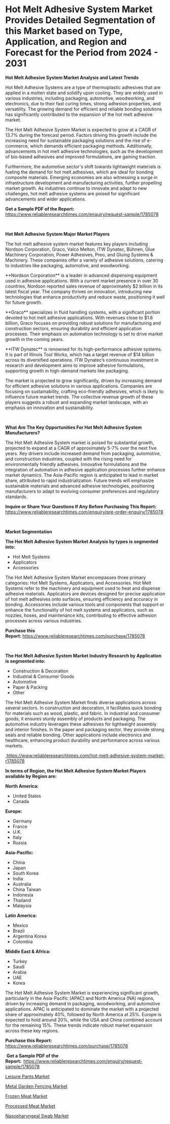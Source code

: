 <p><h1>Hot Melt Adhesive System Market Provides Detailed Segmentation of this Market based on Type, Application, and Region and Forecast for the Period from 2024 - 2031</h1></p><p><strong>Hot Melt Adhesive System Market Analysis and Latest Trends</strong></p>
<p><p>Hot Melt Adhesive Systems are a type of thermoplastic adhesives that are applied in a molten state and solidify upon cooling. They are widely used in various industries, including packaging, automotive, woodworking, and electronics, due to their fast curing times, strong adhesion properties, and versatility. The growing demand for efficient and reliable bonding solutions has significantly contributed to the expansion of the hot melt adhesive market.</p><p>The Hot Melt Adhesive System Market is expected to grow at a CAGR of 13.7% during the forecast period. Factors driving this growth include the increasing need for sustainable packaging solutions and the rise of e-commerce, which demands efficient packaging methods. Additionally, advancements in hot melt adhesive technologies, such as the development of bio-based adhesives and improved formulations, are gaining traction. </p><p>Furthermore, the automotive sector's shift towards lightweight materials is fueling the demand for hot melt adhesives, which are ideal for bonding composite materials. Emerging economies are also witnessing a surge in infrastructure development and manufacturing activities, further propelling market growth. As industries continue to innovate and adapt to new challenges, hot melt adhesive systems are poised for significant advancements and wider applications.</p></p>
<p><strong>Get a Sample PDF of the Report:&nbsp;</strong> <a href="https://www.reliableresearchtimes.com/enquiry/request-sample/1785078?utm_campaign=1444&utm_medium=2&utm_source=Github&utm_content=ia&utm_term=08102024&utm_id=hot-melt-adhesive-system">https://www.reliableresearchtimes.com/enquiry/request-sample/1785078</a></p>
<p>&nbsp;</p>
<p><strong>Hot Melt Adhesive System Major Market Players</strong></p>
<p><p>The hot melt adhesive system market features key players including Nordson Corporation, Graco, Valco Melton, ITW Dynatec, Bühnen, Glue Machinery Corporation, Power Adhesives, Preo, and Gluing Systems & Machinery. These companies offer a variety of adhesive solutions, catering to industries like packaging, automotive, and woodworking.</p><p>**Nordson Corporation** is a leader in advanced dispensing equipment used in adhesive applications. With a current market presence in over 30 countries, Nordson reported sales revenue of approximately $2 billion in its latest fiscal year. The company thrives on innovation, introducing new technologies that enhance productivity and reduce waste, positioning it well for future growth.</p><p>**Graco** specializes in fluid handling systems, with a significant portion devoted to hot melt adhesive applications. With revenues close to $1.6 billion, Graco focuses on providing robust solutions for manufacturing and construction sectors, ensuring durability and efficient application processes. Their emphasis on automation technology is set to drive market growth in the coming years.</p><p>**ITW Dynatec** is renowned for its high-performance adhesive systems. It is part of Illinois Tool Works, which has a target revenue of $14 billion across its diversified operations. ITW Dynatec’s continuous investment in research and development aims to improve adhesive formulations, supporting growth in high-demand markets like packaging.</p><p>The market is projected to grow significantly, driven by increasing demand for efficient adhesive solutions in various applications. Companies are focusing on sustainability, crafting eco-friendly adhesives, which is likely to influence future market trends. The collective revenue growth of these players suggests a robust and expanding market landscape, with an emphasis on innovation and sustainability.</p></p>
<p>&nbsp;</p>
<p><strong>What Are The Key Opportunities For Hot Melt Adhesive System Manufacturers?</strong></p>
<p><p>The Hot Melt Adhesive System market is poised for substantial growth, projected to expand at a CAGR of approximately 5-7% over the next five years. Key drivers include increased demand from packaging, automotive, and construction industries, coupled with the rising need for environmentally friendly adhesives. Innovative formulations and the integration of automation in adhesive application processes further enhance market dynamics. The Asia-Pacific region is anticipated to lead in market share, attributed to rapid industrialization. Future trends will emphasize sustainable materials and advanced adhesive technologies, positioning manufacturers to adapt to evolving consumer preferences and regulatory standards.</p></p>
<p><strong>Inquire or Share Your Questions If Any Before Purchasing This Report:</strong> <a href="https://www.reliableresearchtimes.com/enquiry/pre-order-enquiry/1785078?utm_campaign=1444&utm_medium=2&utm_source=Github&utm_content=ia&utm_term=08102024&utm_id=hot-melt-adhesive-system">https://www.reliableresearchtimes.com/enquiry/pre-order-enquiry/1785078</a></p>
<p>&nbsp;</p>
<p><strong>Market Segmentation</strong></p>
<p><strong>The Hot Melt Adhesive System Market Analysis by types is segmented into:</strong></p>
<p><ul><li>Hot Melt Systems</li><li>Applicators</li><li>Accessories</li></ul></p>
<p><p>The Hot Melt Adhesive System Market encompasses three primary categories: Hot Melt Systems, Applicators, and Accessories. Hot Melt Systems refer to the machinery and equipment used to heat and dispense adhesive materials. Applicators are devices designed for precise application of hot melt adhesives onto surfaces, ensuring efficiency and accuracy in bonding. Accessories include various tools and components that support or enhance the functionality of hot melt systems and applicators, such as nozzles, hoses, and maintenance kits, contributing to effective adhesion processes across various industries.</p></p>
<p><strong>Purchase this Report:&nbsp;</strong><a href="https://www.reliableresearchtimes.com/purchase/1785078?utm_campaign=1444&utm_medium=2&utm_source=Github&utm_content=ia&utm_term=08102024&utm_id=hot-melt-adhesive-system">https://www.reliableresearchtimes.com/purchase/1785078</a></p>
<p>&nbsp;</p>
<p><strong>The Hot Melt Adhesive System Market Industry Research by Application is segmented into:</strong></p>
<p><ul><li>Construction & Decoration</li><li>Industrial & Consumer Goods</li><li>Automotive</li><li>Paper & Packing</li><li>Other</li></ul></p>
<p><p>The Hot Melt Adhesive System Market finds diverse applications across several sectors. In construction and decoration, it facilitates quick bonding for materials such as wood, plastic, and fabric. In industrial and consumer goods, it ensures sturdy assembly of products and packaging. The automotive industry leverages these adhesives for lightweight assembly and interior finishes. In the paper and packaging sector, they provide strong seals and reliable bonding. Other applications include electronics and healthcare, enhancing product durability and performance across various markets.</p></p>
<p><a href="https://www.reliableresearchtimes.com/hot-melt-adhesive-system-market-r1785078?utm_campaign=1444&utm_medium=2&utm_source=Github&utm_content=ia&utm_term=08102024&utm_id=hot-melt-adhesive-system">&nbsp;https://www.reliableresearchtimes.com/hot-melt-adhesive-system-market-r1785078</a></p>
<p><strong>In terms of Region, the Hot Melt Adhesive System Market Players available by Region are:</strong></p>
<p>
    <p> <strong> North America: </strong>
        <ul>
            <li>United States</li>
            <li>Canada</li>
        </ul>
        </p> 
    <p> <strong> Europe: </strong>
        <ul>
            <li>Germany</li>
            <li>France</li>
            <li>U.K.</li>
            <li>Italy</li>
            <li>Russia</li>
        </ul>
        </p> 
    <p> <strong> Asia-Pacific: </strong>
        <ul>
            <li>China</li>
            <li>Japan</li>
            <li>South Korea</li>
            <li>India</li>
            <li>Australia</li>
            <li>China Taiwan</li>
            <li>Indonesia</li>
            <li>Thailand</li>
            <li>Malaysia</li>
        </ul>
        </p> 
    <p> <strong> Latin America: </strong>
        <ul>
            <li>Mexico</li>
            <li>Brazil</li>
            <li>Argentina Korea</li>
            <li>Colombia</li>
        </ul>
        </p> 
    <p> <strong> Middle East & Africa: </strong>
        <ul>
            <li>Turkey</li>
            <li>Saudi</li>
            <li>Arabia</li>
            <li>UAE</li>
            <li>Korea</li>
        </ul>
    </p>
    </p>
<p><p>The Hot Melt Adhesive System Market is experiencing significant growth, particularly in the Asia-Pacific (APAC) and North America (NA) regions, driven by increasing demand in packaging, woodworking, and automotive applications. APAC is anticipated to dominate the market with a projected share of approximately 40%, followed by North America at 25%. Europe is expected to hold around 20%, while the USA and China combined account for the remaining 15%. These trends indicate robust market expansion across these key regions.</p></p>
<p><strong>Purchase this Report: </strong><a href="https://www.reliableresearchtimes.com/purchase/1785078?utm_campaign=1444&utm_medium=2&utm_source=Github&utm_content=ia&utm_term=08102024&utm_id=hot-melt-adhesive-system">https://www.reliableresearchtimes.com/purchase/1785078</a></p>
<p>&nbsp;<strong>Get a Sample PDF of the Report:&nbsp;&nbsp;</strong><a href="https://www.reliableresearchtimes.com/enquiry/request-sample/1785078?utm_campaign=1444&utm_medium=2&utm_source=Github&utm_content=ia&utm_term=08102024&utm_id=hot-melt-adhesive-system">https://www.reliableresearchtimes.com/enquiry/request-sample/1785078</a></p>
<p><strong></strong></p>
<p><p><a href="https://www.linkedin.com/pulse/strategic-forecast-leisure-pants-market-growth-trends-size-2024-javgc?utm_campaign=1444&utm_medium=2&utm_source=Github&utm_content=ia&utm_term=08102024&utm_id=hot-melt-adhesive-system">Leisure Pants Market</a></p><p><a href="https://www.linkedin.com/pulse/metal-garden-fencing-industry-forecast-market-shifts-strategic-qpspf?utm_campaign=1444&utm_medium=2&utm_source=Github&utm_content=ia&utm_term=08102024&utm_id=hot-melt-adhesive-system">Metal Garden Fencing Market</a></p><p><a href="https://issuu.com/reportprime-2/docs/frozen-meat-market-size-2030.pptx_61bed84a795ce7?utm_campaign=1444&utm_medium=2&utm_source=Github&utm_content=ia&utm_term=08102024&utm_id=hot-melt-adhesive-system">Frozen Meat Market</a></p><p><a href="https://issuu.com/reportprime-2/docs/processed-meat-market-size-2030.ppt_1cef8e897f3c78?utm_campaign=1444&utm_medium=2&utm_source=Github&utm_content=ia&utm_term=08102024&utm_id=hot-melt-adhesive-system">Processed Meat Market</a></p><p><a href="https://www.linkedin.com/pulse/mapping-nasopharyngeal-swab-market-trends-challenges-breakthroughs-sfn3c?utm_campaign=1444&utm_medium=2&utm_source=Github&utm_content=ia&utm_term=08102024&utm_id=hot-melt-adhesive-system">Nasopharyngeal Swab Market</a></p></p>